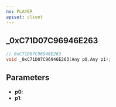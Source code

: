 ```yaml
---
ns: PLAYER
apiset: client
---
```

## _0xC71D07C96946E263

```c
// 0xC71D07C96946E263
void _0xC71D07C96946E263(Any p0,Any p1);
```


## Parameters
* **p0**:
* **p1**:



